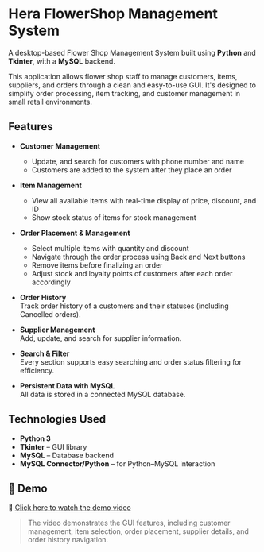 # Hera FlowerShop Management System

A desktop-based Flower Shop Management System built using **Python** and **Tkinter**, with a **MySQL** backend.

This application allows flower shop staff to manage customers, items, suppliers, and orders through a clean and easy-to-use GUI. It's designed to simplify order processing, item tracking, and customer management in small retail environments.

## Features

- **Customer Management**  
  - Update, and search for customers with phone number and name
  - Customers are added to the system after they place an order

- **Item Management**  
  - View all available items with real-time display of price, discount, and ID
  - Show stock status of items for stock management

- **Order Placement & Management**  
  - Select multiple items with quantity and discount
  - Navigate through the order process using Back and Next buttons
  - Remove items before finalizing an order
  - Adjust stock and loyalty points of customers after each order accordingly

- **Order History**  
  Track order history of a customers and their statuses (including Cancelled orders).

- **Supplier Management**  
  Add, update, and search for supplier information.

- **Search & Filter**  
  Every section supports easy searching and order status filtering for efficiency.

- **Persistent Data with MySQL**  
  All data is stored in a connected MySQL database.

## Technologies Used

- **Python 3**
- **Tkinter** – GUI library
- **MySQL** – Database backend
- **MySQL Connector/Python** – for Python–MySQL interaction

## 🌟 Demo

🎥 [Click here to watch the demo video](https://your-link-here.com)

> The video demonstrates the GUI features, including customer management, item selection, order placement, supplier details, and order history navigation.

